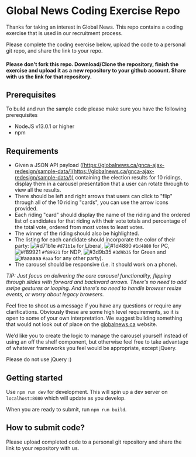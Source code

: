# Global News Coding Exercise Repo

Thanks for taking an interest in Global News. This repo contains a coding exercise that is used in our recruitment process.

Please complete the coding exercise below, upload the code to a personal git repo, and share the link to your repo.

#### Please don't fork this repo. Download/Clone the repository, finish the exercise and upload it as a new repository to your github account. Share with us the link for that repository.

## Prerequisites
To build and run the sample code please make sure you have the following prerequisites
- NodeJS v13.0.1 or higher
- npm

## Requirements

- Given a JSON API payload ([https://globalnews.ca/gnca-ajax-redesign/sample-data/](https://globalnews.ca/gnca-ajax-redesign/sample-data/)) containing the election results for 10 ridings, display them in a carousel presentation that a user can rotate through to view all the results.
- There should be left and right arrows that users can click to "flip" through all of the 10 riding "cards", you can use the arrow icons provided.
- Each riding "card" should display the name of the riding and the ordered list of candidates for that riding with their vote totals and percentage of the total vote, ordered from most votes to least votes.
- The winner of the riding should also be highlighted.
- The listing for each candidate should incorporate the color of their party: ![#d71b1e](https://via.placeholder.com/15/d71b1e/000000?text=+) `#d71b1e` for Liberal, ![#1d4880](https://via.placeholder.com/15/1d4880/000000?text=+) `#1d4880` for PC, ![#f89921](https://via.placeholder.com/15/f89921/000000?text=+) `#f89921` for NDP, ![#3d9b35](https://via.placeholder.com/15/3d9b35/000000?text=+) `#3d9b35` for Green and ![#aaaaaa](https://via.placeholder.com/15/aaaaaa/000000?text=+) `#aaa` for any other party).
- The carousel should be responsive (i.e. it should work on a phone).

*TIP: Just focus on delivering the core carousel functionality, flipping through slides with forward and backward arrows. There's no need to add swipe gestures or looping. And there's no need to handle browser resize events, or worry about legacy browsers.*

Feel free to shoot us a message if you have any questions or require any clarifications.  Obviously these are some high level requirements, so it is open to some of your own interpretation. We suggest building something that would not look out of place on the [globalnews.ca](https://globalnews.ca) website.

We’d like you to create the logic to manage the carousel yourself instead of using an off the shelf component, but otherwise feel free to take advantage of whatever frameworks you feel would be appropriate, except jQuery.

Please do not use jQuery :)

## Getting started

Use `npm run dev` for development. This will spin up a dev server on `localhost:8080` which will update as you develop.

When you are ready to submit, run `npm run build`.

## How to submit code?
Please upload completed code to a personal git repository and share the link to your repository with us.
